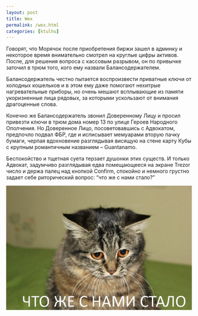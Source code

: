 ```yaml
---
layout: post
title: Wex
permalink: /wex.html
categories: [ktulhu]
---
```


Говорят, что Морячок после приобретения биржи зашел в админку и некоторое время внимательно смотрел на круглые цифры активов. После, для решения вопроса с кассовым разрывом, он по привычке заточил в трюм того, кого ему назвали Балансодержателем.

Балансодержатель честно пытается воспроизвести приватные ключи от холодных кошельков и в этом ему даже помогают нехитрые нагревательные приборы, но очень мешают всплывающие из памяти укоризненные лица рядовых, за которыми ускользают от внимания драгоценные слова.

Конечно же Балансодержатель звонил Доверенному Лицу и просил привезти ключи в трюм дома номер 13 по улице Героев Народного Ополчения. Но Доверенное Лицо, посоветовавшись с Адвокатом, предпочло подвал ФБР, где и исписывает мемуарами вторую пачку бумаги, черпая вдохновение разглядывая висящую на стене карту Кубы с крупным романтичным названием – Guantanamo.

Беспокойство и тщетная суета терзает душонки этих существ. И только Адвокат, задумчиво разглядывая едва помещающееся на экране Trezor число и держа палец над кнопкой Confirm, спокойно и немного грустно задает себе риторический вопрос: “что же с нами стало?”

![Wex](/images/2018/08/wex2.jpg)
